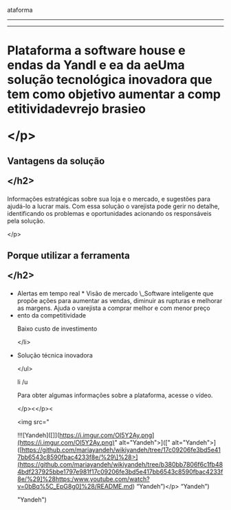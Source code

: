 ataforma

---


---

<h1 id=" plataforma-ivendas-da-yandeh">Plataforma a software house e endas da Yandl e ea da aeUma solução tecnológica inovadora que tem como objetivo aumentar a comp etitividadevrejo brasieo

&lt;/p&gt;

</p>
<h2 id="vantagens-da-solução">Vantagens da solução

&lt;/h2&gt;

  </h2>
<p>
Informações estratégicas sobre sua loja e o mercado, e sugestões para ajudá-lo a lucrar mais. Com essa solução o varejista pode gerir no detalhe, identificando os problemas e oportunidades acionando os responsáveis pela solução.

&lt;/p&gt;

</p>
<h2 id="poretilaraque-utilizar-a-ferramenta">Porque utilizar a ferramenta

&lt;/h2&gt;

</h2>
<ul>
<li>Alertas em tempo real
* Visão de mercado \_Software inteligente que propõe ações para aumentar as vendas, diminuir as rupturas e melhorar as margens. Ajuda o varejista a comprar melhor e com menor preço

  <li>ento da competitividade

  Baixo custo de investimento

  &lt;/li&gt;

  </li>
<li>Solução técnica inovadora

  &lt;/ul&gt;

  li 
/u

  <p>Para obter algumas informações sobre a plataforma, acesse o vídeo.

  &lt;/p&gt;&lt;&lt;/p&gt;&lt;</p><p><img src="

  !!\![Yandeh\]\([\]\](https://i.imgur.com/OI5Y2Ay.png](https://i.imgur.com/OI5Y2Ay.png)" alt="Yandeh"&gt;\]\(\[" alt="Yandeh"&gt;\]\([https://github.com/mariayandeh/wikiyandeh/tree/17c09206fe3bd5e417bb6543c8590fbac4233f8e/%29\]%28>](<a href=")](https://www.youtube.com/watch?v=0bBq\_EpG8g0/README.md\) “Yandeh”\)&lt;/p&gt;](">https://github.com/mariayandeh/wikiyandeh/tree/b380bb7806f6c1fb484bdf237925bbe1797e981f17c09206fe3bd5e417bb6543c8590fbac4233f8e/%29]%28https:/www.youtube.com/watch?v=0bBq%5C_EpG8g0]%28/README.md) “Yandeh”\)&lt;/p&gt;</a> “Yandeh”)</p> "Yandeh"\)

<!--stackedit_data:
eyJoaXN0b3J5IjpbLTE1MDUyNTM1NzJdfQ==
-->